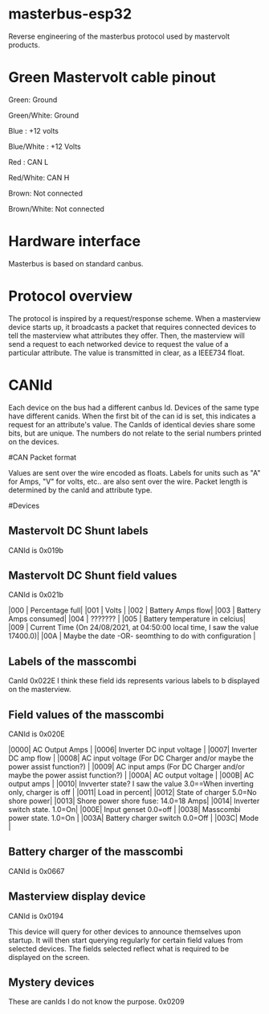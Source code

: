 # masterbus-esp32
Reverse engineering of the masterbus protocol used by mastervolt products. 

# Green Mastervolt cable pinout


Green: Ground

Green/White: Ground

Blue	: +12 volts

Blue/White : +12 Volts

Red	: CAN L

Red/White: CAN H

Brown: Not connected

Brown/White: Not connected


# Hardware interface

Masterbus is based on standard canbus. 

# Protocol overview 

The protocol is inspired by a request/response scheme. When a masterview device starts up, it broadcasts a packet that requires connected devices to tell the masterview what attributes they offer. Then, the masterview will send a request to each networked device to request the value of a particular attribute. The value is transmitted in clear, as a IEEE734 float. 

# CANId

Each device on the bus had a different canbus Id. Devices of the same type have different canids. When the first bit of the can id is set, this indicates a request for an attribute's value. The CanIds of identical devies share some bits, but are unique. The numbers do not relate to the serial numbers printed on the devices. 

#CAN Packet format

Values are sent over the wire encoded as floats. Labels for units such as "A" for Amps, "V" for volts, etc.. are also sent over the wire. Packet length is determined by the canId and attribute type. 

#Devices

## Mastervolt DC Shunt labels
CANId is 0x019b

## Mastervolt DC Shunt field values
CANId is 0x021b

|000 | Percentage full|
|001 | Volts |
|002 | Battery Amps flow|
|003 | Battery Amps consumed|
|004 | ??????? |
|005 | Battery temperature in celcius|
|009 | Current Time (On 24/08/2021, at 04:50:00 local time, I saw the value 17400.0)|
|00A | Maybe the date -OR- seomthing to do with configuration |

## Labels of the masscombi
CanId 0x022E
I think these field ids represents various labels to b displayed on the masterview.

## Field values of the masscombi
CANId is 0x020E

|0000| AC Output Amps |
|0006| Inverter DC input voltage |
|0007| Inverter DC amp flow |
|0008| AC input voltage (For DC Charger and/or maybe the power assist function?) |
|0009| AC input amps (For DC Charger and/or maybe the power assist function?) |
|000A| AC output voltage |
|000B| AC output amps |
|0010| Invverter state? I saw the value 3.0==When inverting only, charger is off |
|0011| Load in percent|
|0012| State of charger 5.0=No shore power| 
|0013| Shore power shore fuse: 14.0=18 Amps| 
|0014| Inverter switch state. 1.0=On|
|000E| Input genset 0.0=off |
|0038| Masscombi power state. 1.0=On |
|003A| Battery charger switch 0.0=Off |
|003C| Mode |

## Battery charger of the masscombi
CANId is 0x0667

## Masterview display device
CANId is 0x0194

This device will query for other devices to announce themselves upon startup. It will then start querying regularly for certain field values from selected devices. The fields selected reflect what is required to be displayed on the screen.

## Mystery devices
These are canIds I do not know the purpose.
0x0209
